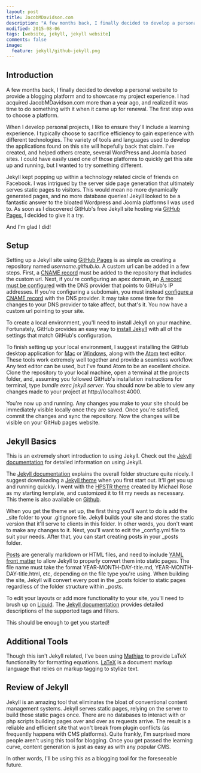 ```yaml
---
layout: post
title: JacobMDavidson.com
description: "A few months back, I finally decided to develop a personal website to provide a blogging platform and to showcase my project experience. I had acquired JacobMDavidson.com more than a year ago, and realized it was time to do something with it when it came up for renewal. The first step was to choose a platform. I chose to use GitHub Pages with Jekyll for this task."
modified: 2015-08-06
tags: [website, jekyll, jekyll website]
comments: false
image:
  feature: jekyll/github-jekyll.png
---
```

## Introduction

A few months back, I finally decided to develop a personal website to provide a blogging platform and to showcase my project experience. I had acquired JacobMDavidson.com more than a year ago, and realized it was time to do something with it when it came up for renewal. The first step was to choose a platform.

When I develop personal projects, I like to ensure they'll include a learning experience. I typically choose to sacrifice efficiency to gain experience with different technologies. The variety of tools and languages used to develop the applications found on this site will hopefully back that claim. I've created, and helped others create, several WordPress and Joomla based sites. I could have easily used one of those platforms to quickly get this site up and running, but I wanted to try something different.

Jekyll kept popping up within a technology related circle of friends on Facebook. I was intrigued by the server side page generation that ultimately serves static pages to visitors. This would mean no more dynamically generated pages, and no more database queries! Jekyll looked to be a fantastic answer to the bloated Wordpress and Joomla platforms I was used to. As soon as I discovered GitHub's free Jekyll site hosting via [GitHub Pages](https://pages.github.com), I decided to give it a try.

And I'm glad I did!

## Setup

Setting up a Jekyll site using [GitHub Pages](https://pages.github.com) is as simple as creating a repository named *username.github.io*. A custom url can be added in a few steps. First, a [CNAME record](https://help.github.com/articles/setting-up-a-custom-domain-with-github-pages/) must be added to the repository that includes the custom url. Next, if you're configuring an apex domain, an [A record must be configured](https://help.github.com/articles/tips-for-configuring-an-a-record-with-your-dns-provider/) with the DNS provider that points to GitHub's IP addresses. If you're configuring a subdomain, you must instead [configure a CNAME record](https://help.github.com/articles/tips-for-configuring-a-cname-record-with-your-dns-provider/) with the DNS provider. It may take some time for the changes to your DNS provider to take affect, but that's it. You now have a custom url pointing to your site.

To create a local environment, you'll need to install Jekyll on your machine. Fortunately, GitHub provides an easy way to [install Jekyll](https://help.github.com/articles/using-jekyll-with-pages/) with all of the settings that match GitHub's configuration.

To finish setting up your local environment, I suggest installing the GitHub desktop application for [Mac](https://mac.github.com) or [Windows](https://windows.github.com), along with the [Atom](https://atom.io) text editor. These tools work extremely well together and provide a seamless workflow.  Any text editor can be used, but I've found Atom to be an excellent choice. Clone the repository to your local machine, open a terminal at the projects folder, and, assuming you followed GitHub's installation instructions for terminal, type *bundle exec jekyll server*. You should now be able to view any changes made to your project at http://localhost:4000.

You're now up and running. Any changes you make to your site should be immediately visible locally once they are saved. Once you're satisfied, commit the changes and sync the repository. Now the changes will be visible on your GitHub pages website.

## Jekyll Basics

This is an extremely short introduction to using Jekyll. Check out the [Jekyll documentation](http://jekyllrb.com/docs/home/) for detailed information on using Jekyll.

The [Jekyll documentation](http://jekyllrb.com/docs/structure/) explains the overall folder structure quite nicely. I suggest downloading a [Jekyll theme](http://jekyllthemes.org) when you first start out. It'll get you up and running quickly. I went with the [HPSTR theme](https://www.mademistakes.com/work/hpstr-jekyll-theme/) created by Michael Rose as my starting template, and customized it to fit my needs as necessary. This theme is also available on [Github](https://github.com/mmistakes/hpstr-jekyll-theme).

When you get the theme set up, the first thing you'll want to do is add the \_site folder to your .gitignore file. Jekyll builds your site and stores the static version that it'll serve to clients in this folder. In other words, you don't want to make any changes to it. Next, you'll want to edit the \_config.yml file to suit your needs. After that, you can start creating posts in your \_posts folder.

[Posts](http://jekyllrb.com/docs/posts/) are generally markdown or HTML files, and need to include [YAML front matter](http://jekyllrb.com/docs/frontmatter/) to allow Jekyll to properly convert them into static pages. The file name must take the format YEAR-MONTH-DAY-title.md, YEAR-MONTH-DAY-title.html, etc, depending on the file type you're using. When building the site, Jekyll will convert every post in the \_posts folder to static pages regardless of the folder structure within \_posts.

To edit your layouts or add more functionality to your site, you'll need to brush up on [Liquid](https://github.com/Shopify/liquid/wiki). The [Jekyll documentation](http://jekyllrb.com/docs/templates/) provides detailed descriptions of the supported tags and filters.

This should be enough to get you started!

## Additional Tools

Though this isn't Jekyll related, I've been using [Mathjax](https://www.mathjax.org) to provide LaTeX functionality for formatting equations. [LaTeX](http://www.latex-project.org) is a document markup language that relies on markup tagging to stylize text.

## Review of Jekyll

Jekyll is an amazing tool that eliminates the bloat of conventional content management systems. Jekyll serves static pages, relying on the server to build those static pages once. There are no databases to interact with or php scripts building pages over and over as requests arrive. The result is a reliable and efficient site that won't break from plugin conflicts (as frequently happens with CMS platforms). Quite frankly, I'm surprised more people aren't using this tool for blogging. Once you get passed the learning curve, content generation is just as easy as with any popular CMS.

In other words, I'll be using this as a blogging tool for the foreseeable future.
